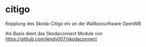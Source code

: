 # citigo

Kopplung des Skoda-Citigo eIv an die Wallboxsoftware OpenWB

Als Basis dient das Skodaconnect Module von https://github.com/lendy007/skodaconnect

